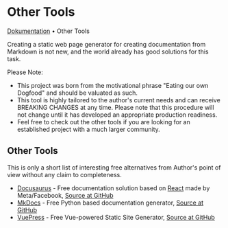 # Other Tools

[Dokumentation](../README.md) • Other Tools

Creating a static web page generator for creating documentation from Markdown
is not new, and the world already has good solutions for this task.

Please Note:

- This project was born from the motivational phrase "Eating our own Dogfood" and should be valuated as such.
- This tool is highly tailored to the author's current needs and can receive BREAKING CHANGES at any time. Please note that this procedure will not change until it has developed an appropriate production readiness.
- Feel free to check out the other tools if you are looking for an established project with a much larger community.

## Other Tools

This is only a short list of interesting free alternatives from Author's point of view without any claim to completeness.

- [Docusaurus](https://docusaurus.io) - Free documentation solution based on [React](https://reactjs.org/) made by Meta/Facebook, [Source at GitHub](https://github.com/facebook/docusaurus)
- [MkDocs](https://www.mkdocs.org) - Free Python based documentation generator, [Source at GitHub](https://github.com/mkdocs/mkdocs/)
- [VuePress](https://vuepress.vuejs.org) - Free Vue-powered Static Site Generator, [Source at GitHub](https://github.com/vuejs/vuepress)
